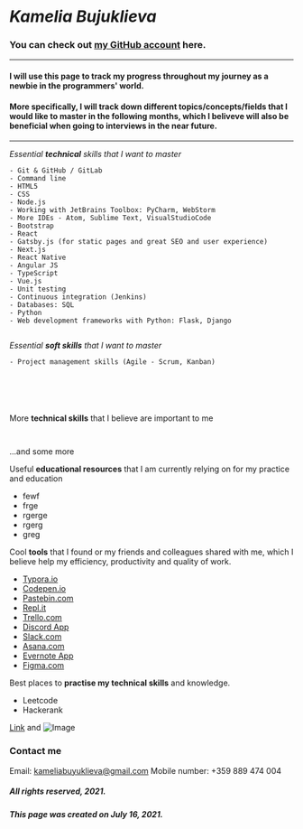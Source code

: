 # _Kamelia Bujuklieva_

### You can check out [my GitHub account](https://github.com/kbujuklieva) here.

----------------------------------------------------------------------------------------------------------------------------------------------------------------

#### I will use this page to track my progress throughout my journey as a newbie in the programmers' world. 

#### More specifically, I will track down different topics/concepts/fields that I would like to master in the following months, which I beliveve will also be beneficial when going to interviews in the near future. 

----------------------------------------------------------------------------------------------------------------------------------------------------------------
 _Essential **technical** skills that I want to master_
```
- Git & GitHub / GitLab
- Command line
- HTML5 
- CSS
- Node.js
- Working with JetBrains Toolbox: PyCharm, WebStorm
- More IDEs - Atom, Sublime Text, VisualStudioCode
- Bootstrap
- React 
- Gatsby.js (for static pages and great SEO and user experience)
- Next.js
- React Native
- Angular JS
- TypeScript
- Vue.js
- Unit testing
- Continuous integration (Jenkins)
- Databases: SQL
- Python
- Web development frameworks with Python: Flask, Django


```

 _Essential **soft skills** that I want to master_
```
- Project management skills (Agile - Scrum, Kanban) 






```

More **technical skills** that I believe are important to me 
```


```
...and some more

Useful **educational resources** that I am currently relying on for my practice and education
- fewf
- frge
- rgerge
- rgerg
- greg


Cool **tools** that I found or my friends and colleagues shared with me, which I believe help my efficiency, productivity and quality of work.

- [Typora.io](https://typora.io/)
- [Codepen.io](https://codepen.io/)
- [Pastebin.com](https://pastebin.com/)
- [Repl.it](https://replit.com/in.com)
- [Trello.com](https://trello.com)
- [Discord App](https://discord.com/)
- [Slack.com](https://slack.com/intl/en-bg/) 
- [Asana.com](https://asana.com)
- [Evernote App](https://evernote.com/)
- [Figma.com](https://figma.com)

Best places to **practise my technical skills** and knowledge.

- Leetcode
- Hackerank



[Link](url) and ![Image](src)


### Contact me 
 Email: kameliabuyuklieva@gmail.com
 Mobile number: +359 889 474 004

##### All rights reserved, 2021. 

##### _This page was created on July 16, 2021._

